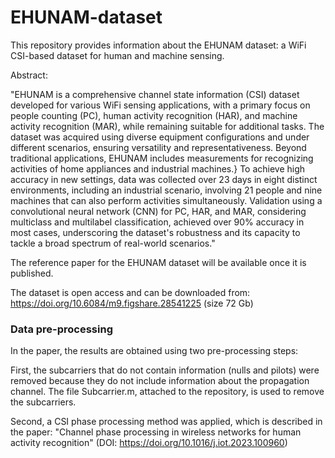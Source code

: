 # EHUNAM-dataset
This repository provides information about the EHUNAM dataset: a WiFi CSI-based dataset for human and machine sensing.

Abstract:

"EHUNAM is a comprehensive channel state information (CSI) dataset developed for various WiFi sensing applications, with a primary focus on people counting (PC), human activity recognition (HAR), and machine activity recognition (MAR), while remaining suitable for additional tasks. The dataset was acquired using diverse equipment configurations and under different scenarios, ensuring versatility and representativeness. Beyond traditional applications, EHUNAM includes measurements for recognizing activities of home appliances and industrial machines.} To achieve high accuracy in new settings, data was collected over 23 days in eight distinct environments, including an industrial scenario, involving 21 people and nine machines that can also perform activities simultaneously. Validation using a convolutional neural network (CNN) for PC, HAR, and MAR, considering multiclass and multilabel classification, achieved over 90\% accuracy in most cases, underscoring the dataset's robustness and its capacity to tackle a broad spectrum of real-world scenarios."

The reference paper for the EHUNAM dataset will be available once it is published.

The dataset is open access and can be downloaded from:
 https://doi.org/10.6084/m9.figshare.28541225 (size 72 Gb)


### Data pre-processing
In the paper, the results are obtained using two pre-processing steps:

First, the subcarriers that do not contain information (nulls and pilots) were removed because they do not include information about the propagation channel. The file Subcarrier.m, attached to the repository, is used to remove the subcarriers.

Second, a CSI phase processing method was applied, which is described in the paper: "Channel phase processing in wireless networks for human activity recognition" (DOI: https://doi.org/10.1016/j.iot.2023.100960)

